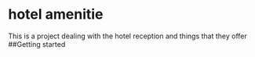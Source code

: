 # hotel amenitie
This is a project dealing with the hotel reception and things that they offer
##Getting started
